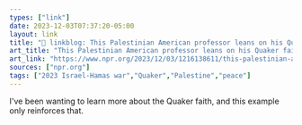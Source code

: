 ```yaml
---
types: ["link"]
date: 2023-12-03T07:37:20-05:00
layout: link
title: "🔗 linkblog: This Palestinian American professor leans on his Quaker faith during conflict : NPR'"
art_title: "This Palestinian American professor leans on his Quaker faith during conflict : NPR"
art_link: "https://www.npr.org/2023/12/03/1216138611/this-palestinian-american-professor-leans-on-his-quaker-faith-during-conflict"
sources: ["npr.org"]
tags: ["2023 Israel-Hamas war","Quaker","Palestine","peace"]
---
```

I've been wanting to learn more about the Quaker faith, and this example only reinforces that.
